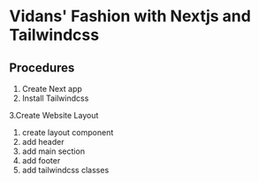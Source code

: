 # Vidans' Fashion with Nextjs and Tailwindcss

## Procedures

1. Create Next app
2. Install Tailwindcss

3.Create Website Layout

   1. create layout component
   2. add header
   3. add main section
   4. add footer
   5. add tailwindcss classes
